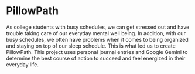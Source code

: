 # PillowPath
As college students with busy schedules, we can get stressed out and have trouble taking care of our everyday mental well being. In addition, with our busy schedules, we often have problems when it comes to being organized and staying on top of our sleep schedule. This is what led us to create PillowPath. This project uses personal journal entries and Google Gemini to determine the best course of action to succeed and feel energized in their everyday life.
